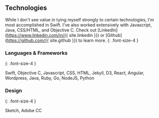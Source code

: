## Technologies

While I don't see value in tying myself strongly to certain technologies, I'm
most accomplished in Swift. I've also worked extensively with Javascript, Java,
CSS/HTML, and Objective C. Check out
[LinkedIn](https://www.linkedin.com/in/{{ site.linkedin }}) or
[Github](https://github.com/{{ site.github }}) to learn more.
{: .font-size-4 }

### Languages & Frameworks
{: .font-size-4 }

Swift, Objective C, Javascript, CSS, HTML, Jekyll, D3, React, Angular,
Wordpress, Java, Ruby, Go, NodeJS, Python

### Design
{: .font-size-4 }

Sketch, Adobe CC
